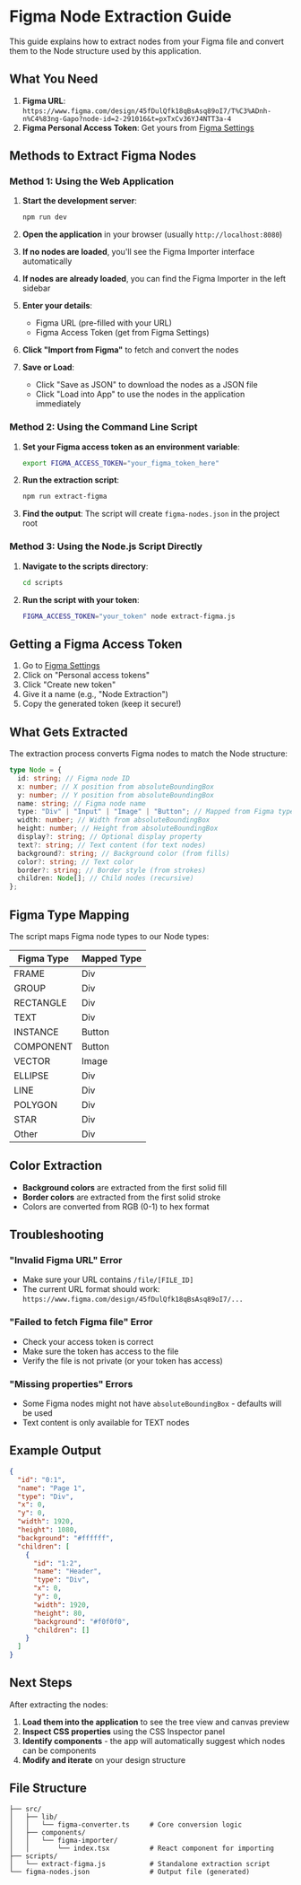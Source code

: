 # Figma Node Extraction Guide

This guide explains how to extract nodes from your Figma file and convert them to the Node structure used by this application.

## What You Need

1. **Figma URL**: `https://www.figma.com/design/45fDulQfk18qBsAsq89oI7/T%C3%ADnh-n%C4%83ng-Gapo?node-id=2-291016&t=pxTxCv36YJ4NTT3a-4`
2. **Figma Personal Access Token**: Get yours from [Figma Settings](https://www.figma.com/developers/api#access-tokens)

## Methods to Extract Figma Nodes

### Method 1: Using the Web Application

1. **Start the development server**:

   ```bash
   npm run dev
   ```

2. **Open the application** in your browser (usually `http://localhost:8080`)

3. **If no nodes are loaded**, you'll see the Figma Importer interface automatically

4. **If nodes are already loaded**, you can find the Figma Importer in the left sidebar

5. **Enter your details**:

   - Figma URL (pre-filled with your URL)
   - Figma Access Token (get from Figma Settings)

6. **Click "Import from Figma"** to fetch and convert the nodes

7. **Save or Load**:
   - Click "Save as JSON" to download the nodes as a JSON file
   - Click "Load into App" to use the nodes in the application immediately

### Method 2: Using the Command Line Script

1. **Set your Figma access token as an environment variable**:

   ```bash
   export FIGMA_ACCESS_TOKEN="your_figma_token_here"
   ```

2. **Run the extraction script**:

   ```bash
   npm run extract-figma
   ```

3. **Find the output**: The script will create `figma-nodes.json` in the project root

### Method 3: Using the Node.js Script Directly

1. **Navigate to the scripts directory**:

   ```bash
   cd scripts
   ```

2. **Run the script with your token**:
   ```bash
   FIGMA_ACCESS_TOKEN="your_token" node extract-figma.js
   ```

## Getting a Figma Access Token

1. Go to [Figma Settings](https://www.figma.com/developers/api#access-tokens)
2. Click on "Personal access tokens"
3. Click "Create new token"
4. Give it a name (e.g., "Node Extraction")
5. Copy the generated token (keep it secure!)

## What Gets Extracted

The extraction process converts Figma nodes to match the Node structure:

```typescript
type Node = {
  id: string; // Figma node ID
  x: number; // X position from absoluteBoundingBox
  y: number; // Y position from absoluteBoundingBox
  name: string; // Figma node name
  type: "Div" | "Input" | "Image" | "Button"; // Mapped from Figma type
  width: number; // Width from absoluteBoundingBox
  height: number; // Height from absoluteBoundingBox
  display?: string; // Optional display property
  text?: string; // Text content (for text nodes)
  background?: string; // Background color (from fills)
  color?: string; // Text color
  border?: string; // Border style (from strokes)
  children: Node[]; // Child nodes (recursive)
};
```

## Figma Type Mapping

The script maps Figma node types to our Node types:

| Figma Type | Mapped Type |
| ---------- | ----------- |
| FRAME      | Div         |
| GROUP      | Div         |
| RECTANGLE  | Div         |
| TEXT       | Div         |
| INSTANCE   | Button      |
| COMPONENT  | Button      |
| VECTOR     | Image       |
| ELLIPSE    | Div         |
| LINE       | Div         |
| POLYGON    | Div         |
| STAR       | Div         |
| Other      | Div         |

## Color Extraction

- **Background colors** are extracted from the first solid fill
- **Border colors** are extracted from the first solid stroke
- Colors are converted from RGB (0-1) to hex format

## Troubleshooting

### "Invalid Figma URL" Error

- Make sure your URL contains `/file/[FILE_ID]`
- The current URL format should work: `https://www.figma.com/design/45fDulQfk18qBsAsq89oI7/...`

### "Failed to fetch Figma file" Error

- Check your access token is correct
- Make sure the token has access to the file
- Verify the file is not private (or your token has access)

### "Missing properties" Errors

- Some Figma nodes might not have `absoluteBoundingBox` - defaults will be used
- Text content is only available for TEXT nodes

## Example Output

```json
{
  "id": "0:1",
  "name": "Page 1",
  "type": "Div",
  "x": 0,
  "y": 0,
  "width": 1920,
  "height": 1080,
  "background": "#ffffff",
  "children": [
    {
      "id": "1:2",
      "name": "Header",
      "type": "Div",
      "x": 0,
      "y": 0,
      "width": 1920,
      "height": 80,
      "background": "#f0f0f0",
      "children": []
    }
  ]
}
```

## Next Steps

After extracting the nodes:

1. **Load them into the application** to see the tree view and canvas preview
2. **Inspect CSS properties** using the CSS Inspector panel
3. **Identify components** - the app will automatically suggest which nodes can be components
4. **Modify and iterate** on your design structure

## File Structure

```
├── src/
│   ├── lib/
│   │   └── figma-converter.ts     # Core conversion logic
│   ├── components/
│   │   └── figma-importer/
│   │       └── index.tsx          # React component for importing
├── scripts/
│   └── extract-figma.js           # Standalone extraction script
└── figma-nodes.json               # Output file (generated)
```
